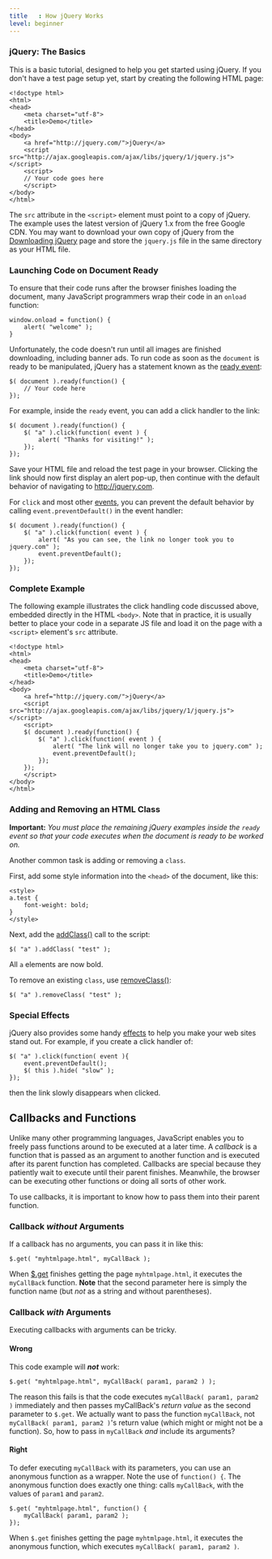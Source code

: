 ```yaml
---
title   : How jQuery Works
level: beginner
---
```

### jQuery: The Basics

This is a basic tutorial, designed to help you get started using jQuery. If you
don't have a test page setup yet, start by creating the following HTML page:

```
<!doctype html>
<html>
<head>
	<meta charset="utf-8">
	<title>Demo</title>
</head>
<body>
	<a href="http://jquery.com/">jQuery</a>
	<script src="http://ajax.googleapis.com/ajax/libs/jquery/1/jquery.js"></script>
	<script>
	// Your code goes here
	</script>
</body>
</html>
```

The `src` attribute in the `<script>` element must point to a copy of jQuery. The example
uses the latest version of jQuery 1.x from the free Google CDN. You may want to download your
own copy of jQuery from the [Downloading jQuery](http://jquery.com/download/) page
and store the `jquery.js` file in the same directory as your HTML file.

### Launching Code on Document Ready

To ensure that their code runs after the browser finishes loading the document,
many JavaScript programmers wrap their code in an `onload` function:

```
window.onload = function() {
	alert( "welcome" );
}
```

Unfortunately, the code doesn't run until all images are finished downloading, including banner ads.
To run code as soon as the `document` is ready to be manipulated, jQuery has a statement
known as the [ready event](http://api.jquery.com/ready):

```
$( document ).ready(function() {
	// Your code here
});
```

For example, inside the `ready` event, you can add a click handler to the link:

```
$( document ).ready(function() {
	$( "a" ).click(function( event ) {
		alert( "Thanks for visiting!" );
	});
});
```

Save your HTML file and reload the test page in your browser.
Clicking the link should now first display an alert pop-up,
then continue with the default behavior of navigating to http://jquery.com.

For `click` and most other [events](http://api.jquery.com/category/events/),
you can prevent the default behavior by calling `event.preventDefault()` in the event handler:

```
$( document ).ready(function() {
	$( "a" ).click(function( event ) {
		alert( "As you can see, the link no longer took you to jquery.com" );
		event.preventDefault();
	});
});
```

### Complete Example

The following example illustrates the click handling code discussed above,
embedded directly in the HTML `<body>`. Note that in practice,
it is usually better to place your code in a separate JS file
and load it on the page with a `<script>` element's `src` attribute.

```
<!doctype html>
<html>
<head>
	<meta charset="utf-8">
	<title>Demo</title>
</head>
<body>
	<a href="http://jquery.com/">jQuery</a>
	<script src="http://ajax.googleapis.com/ajax/libs/jquery/1/jquery.js"></script>
	<script>
	$( document ).ready(function() {
		$( "a" ).click(function( event ) {
			alert( "The link will no longer take you to jquery.com" );
			event.preventDefault();
		});
	});
	</script>
</body>
</html>
```

### Adding and Removing an HTML Class

**Important:** *You must place the remaining jQuery examples inside the `ready` event so that your code executes when the document is ready to be worked on.*

Another common task is adding or removing a `class`.

First, add some style information into the `<head>` of the document, like this:

```
<style>
a.test {
	font-weight: bold;
}
</style>
```

Next, add the [addClass()](http://api.jquery.com/addClass) call to the script:

```
$( "a" ).addClass( "test" );
```

All `a` elements are now bold.

To remove an existing `class`, use [removeClass()](http://api.jquery.com/removeClass):

```
$( "a" ).removeClass( "test" );
```

### Special Effects

jQuery also provides some handy [effects](http://api.jquery.com/category/effects/)
to help you make your web sites stand out.
For example, if you create a click handler of:

```
$( "a" ).click(function( event ){
	event.preventDefault();
	$( this ).hide( "slow" );
});
```

then the link slowly disappears when clicked.

## Callbacks and Functions

Unlike many other programming languages, JavaScript enables you to freely pass functions around to be executed at a later time.
A *callback* is a function that is passed as an argument to another function and
is executed after its parent function has completed. Callbacks are special because
they patiently wait to execute until their parent finishes.
Meanwhile, the browser can be executing other functions or doing all sorts of other work.

To use callbacks, it is important to know how to pass them into their parent function.

### Callback *without* Arguments

If a callback has no arguments, you can pass it in like this:

```
$.get( "myhtmlpage.html", myCallBack );
```

When [$.get](http://api.jquery.com/jQuery.get/) finishes getting the page `myhtmlpage.html`, it executes the `myCallBack` function.
**Note** that the second parameter here is simply the function name (but *not* as a string and without parentheses).

### Callback *with* Arguments

Executing callbacks with arguments can be tricky.

#### Wrong
This code example will ***not*** work:

```
$.get( "myhtmlpage.html", myCallBack( param1, param2 ) );
```

The reason this fails is that the code executes `myCallBack( param1, param2 )` immediately
and then passes myCallBack's *return value* as the second parameter to `$.get`.
We actually want to pass the function `myCallBack`, not `myCallBack( param1, param2 )`'s return value
(which might or might not be a function).  So, how to pass in `myCallBack` *and* include its arguments?

#### Right

To defer executing `myCallBack` with its parameters, you can use an anonymous function as a wrapper.
Note the use of `function() {`.  The anonymous function does exactly one thing:  calls
`myCallBack`, with the values of `param1` and `param2`.

```
$.get( "myhtmlpage.html", function() {
	myCallBack( param1, param2 );
});
```

When `$.get` finishes getting the page `myhtmlpage.html`, it executes the anonymous function,
which executes `myCallBack( param1, param2 )`.
